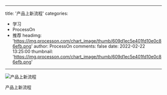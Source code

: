 
---
title: '产品上新流程'
categories: 
 - 学习
 - ProcessOn
 - 推荐
headimg: 'https://img.processon.com/chart_image/thumb/609d1ec5e401fd10e0c86efb.png'
author: ProcessOn
comments: false
date: 2022-02-22 13:25:00
thumbnail: 'https://img.processon.com/chart_image/thumb/609d1ec5e401fd10e0c86efb.png'
---

<div>   
<img class="thumb" alt="产品上新流程" src="https://img.processon.com/chart_image/thumb/609d1ec5e401fd10e0c86efb.png" referrerpolicy="no-referrer">
<p>产品上新流程</p>  
</div>
            